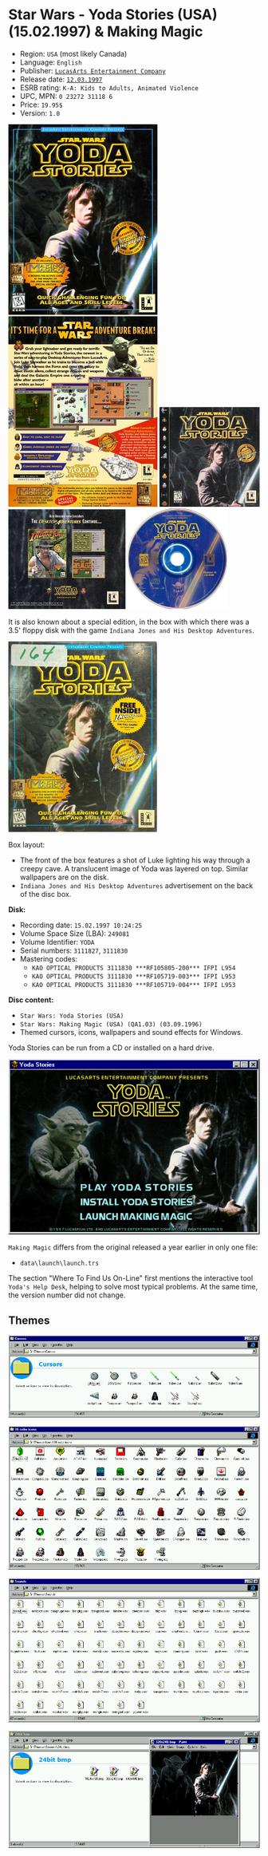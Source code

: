 Star Wars - Yoda Stories (USA) (15.02.1997) & Making Magic
==========================================================

* Region: `USA` (most likely Canada)
* Language: `English`
* Publisher: [`LucasArts Entertainment Company`](https://web.archive.org/web/19980214042448/http://www.lucasarts.com/org_index.html)
* Release date: [`12.03.1997`](https://web.archive.org/web/20001204035600/http://www.ogr.com/news/news0397.html)
* ESRB rating: `K-A: Kids to Adults, Animated Violence`
* UPC, MPN: `0 23272 31118 6`
* Price: `19.95$`
* Version: `1.0`

[![](images/cover/thumb/yoda-stories-usa-10-box-front.jpg)](images/cover/yoda-stories-usa-10-box-front.jpg)
[![](images/cover/thumb/yoda-stories-usa-10-box-back.jpg)](images/cover/yoda-stories-usa-10-box-back.jpg)
[![](images/cover/thumb/yoda-stories-usa-10-jewel-case-front.jpg)](images/cover/yoda-stories-usa-10-jewel-case-front.jpg)
[![](images/cover/thumb/yoda-stories-usa-10-jewel-case-back.jpg)](images/cover/yoda-stories-usa-10-jewel-case-back.jpg)
[![](images/cover/thumb/yoda-stories-usa-10-disk-front.jpg)](images/cover/yoda-stories-usa-10-disk-front.jpg)

It is also known about a special edition, in the box with which there was a 3.5'
floppy disk with the game `Indiana Jones and His Desktop Adventures`.

[![](images/cover/thumb/yoda-stories-usa-10-box-front-indy.jpg)](images/cover/yoda-stories-usa-10-box-front-indy.jpg)

Box layout:

* The front of the box features a shot of Luke lighting his way through a creepy cave.
A translucent image of Yoda was layered on top. Similar wallpapers are on the disk.
* `Indiana Jones and His Desktop Adventures` advertisement on the back of the disc box.

**Disk:**

* Recording date: `15.02.1997 10:24:25`
* Volume Space Size (LBA): `249081`
* Volume Identifier: `YODA`
* Serial numbers: `3111827`, `3111830`
* Mastering codes:
  * `KAO OPTICAL PRODUCTS 3111830 ***RF105805-200*** IFPI L954`
  * `KAO OPTICAL PRODUCTS 3111830 ***RF105719-003*** IFPI L953`
  * `KAO OPTICAL PRODUCTS 3111830 ***RF105719-004*** IFPI L953`

**Disc content:**

* `Star Wars: Yoda Stories (USA)`
* `Star Wars: Making Magic (USA) (QA1.03) (03.09.1996)`
* Themed cursors, icons, wallpapers and sound effects for Windows.

Yoda Stories can be run from a CD or installed on a hard drive.

![](images/setup/usa.png)

`Making Magic` differs from the original released a year earlier in only one file:

* `data\launch\launch.trs`

The section "Where To Find Us On-Line" first mentions the interactive tool `Yoda's Help Desk`,
helping to solve most typical problems. At the same time, the version number did not change.

Themes
------

![](images/setup/cursors.png)

![](images/setup/icons.png)

![](images/setup/sounds.png)

![](images/setup/screens.png)